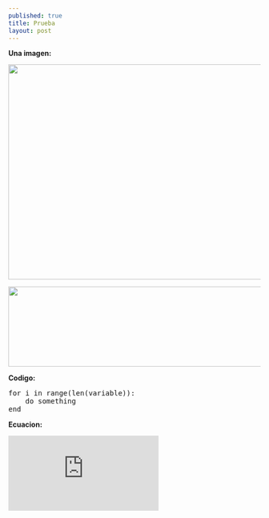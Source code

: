 ```yaml
---
published: true
title: Prueba
layout: post
---
```


__Una imagen:__

<img src="https://raw.githubusercontent.com/nicomedinap/nicomedinap.github.io/master/J_Ks_solo.png"
 height="430" width="750">
 
 <img src="https://raw.githubusercontent.com/nicomedinap/nicomedinap.github.io/master/Imagenes.jpg"
 height="160" width="710">


__Codigo:__

<p>
    <pre>
for i in range(len(variable)):
    do something
end</pre>
</p>


__Ecuacion:__

![equation](https://latex.codecogs.com/gif.latex?%5Crm%20IP_%7BX%7D%28%5C%7Bx_%7Bn%7D%5C%7D%29%20%3D%20%5Cdisplaystyle%5Cfrac%7B1%7D%7BN%5E%7B2%7D%7D%5Cfrac%7B1%7D%7B%5Csqrt%7B2%5Cpi%7D%5Csigma%7D%5Cdisplaystyle%5Csum_%7Bi%3D1%7D%5E%7BN%7D%20%5Csum_%7Bj%3D1%7D%5E%7BN%7D%20%5Cexp%5Cleft%28%5Cdisplaystyle-%5Cfrac%7B%5C%7Cx_%7Bi%7D%20-%20x_%7Bj%7D%20%5C%7C%5E%7B2%7D%7D%7B2%5Csigma%5E%7B2%7D%7D%20%5Cright%29.)  
